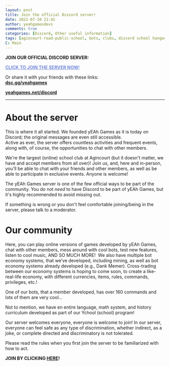 ```yaml
---
layout: post
title: Join the official Discord server!
date: 2022-07-10 21:41
author: yeahgamesdevs
comments: true
categories: [Discord, Other useful information]
tags: [agincourt-road-public-school, bots, clubs, discord school hangouts, discord-server, free discord servers, join now]
C: Main
---
```


<!-- wp:paragraph -->

<p><strong>JOIN OUR OFFICIAL DISCORD SERVER:</strong></p>
<!-- /wp:paragraph -->

<!-- wp:buttons -->

<div class="wp-block-buttons"><!-- wp:button {"width":50,"style":{"color":{"text":"#7289da"}},"className":"is-style-outline","fontSize":"medium"} -->
<div class="wp-block-button has-custom-width wp-block-button__width-50 has-custom-font-size is-style-outline has-medium-font-size"><a class="wp-block-button__link has-text-color wp-element-button" href="https://dsc.gg/yeahgames" style="color:#7289da;"><strong>CLICK TO JOIN THE SERVER NOW</strong>!</a></div></div>

<p>Or share it with your friends with these links:<br><a href="http://dsc.gg/yeahgames"><strong>dsc.gg/yeahgames</strong></a></p>

**[yeahgames.net/discord](https://www.yeahgames.net/discord)**

<hr class="wp-block-separator has-alpha-channel-opacity" />

<h1>About the server</h1>

This is where it all started. We founded yEAh Games as it is today on Discord; the original messages are even still accessible.<br>Active as ever, the server offers countless activities and frequent events, along with, of course, the opportunities to chat with other members.</p>

<p>We're the largest (online) school club at Agincourt (but it doesn't matter, we have and accept members from all over)! Join us, and, here and in-person, you'll be able to chat with your friends and other members, as well as be able to participate in exclusive events. Anyone is welcome!</p>

<p>The yEAh Games server is one of the few official ways to be part of the community. You do not <em>need</em> to have Discord to be part of yEAh Games, but it's highly recommended to avoid missing out.</p>

<p>If something is wrong or you don't feel comfortable joining/being in the server, please talk to a moderator.</p>
<h1>Our community</h1>

Here, you can play online versions of games developed by yEAh Games, chat with other members, mess around with cool bots, test new features, listen to cool music, AND SO MUCH MORE!
​
We also have multiple bot economy systems, that we’ve developed, including mining, as well as bot economy systems already developed (e.g., Dank Memer). Cross-trading between our economy systems is hoping to come soon, to create a like-real-life economy, with different currencies, items, rules, commands, privileges, etc.!

One of our bots, that a member developed, has over 160 commands and lots of them are very cool...

Not to mention, we have en entire language, math system, and history curriculum developed as part of our Ychool (school) program!

​Our server welcomes everyone, everyone is welcome to join! In our server, everyone can feel safe as any type of discrimination, whether indirect, as a joke, or complete directed and discriminatory is not tolerated.

Please read the rules when you first join the server to be familiarized with how to act.

<p><strong>JOIN BY CLICKING <a href="http://dsc.gg/yeahgames">HERE</a>!</strong></p>
